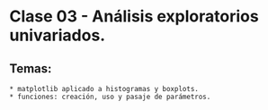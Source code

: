 # Clase 03 - Análisis exploratorios univariados.

## Temas:

    * matplotlib aplicado a histogramas y boxplots.
	* funciones: creación, uso y pasaje de parámetros.
